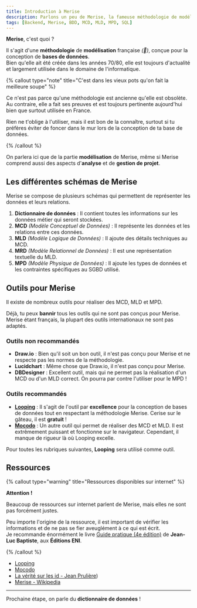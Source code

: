 ```yaml
---
title: Introduction à Merise
description: Parlons un peu de Merise, la fameuse méthodologie de modélisation pour la conception de bases de données.
tags: [Backend, Merise, BDD, MCD, MLD, MPD, SQL]
---
```


**Merise**, c'est quoi ?

Il s'agit d'une **méthodologie** de **modélisation** française _(🐔)_, conçue pour la conception de **bases de données**.  
Bien qu'elle ait été créée dans les années 70/80, elle est toujours d'actualité et largement utilisée dans le domaine de l'informatique.

{% callout type="note" title="C'est dans les vieux pots qu'on fait la meilleure soupe" %}

Ce n'est pas parce qu'une méthodologie est ancienne qu'elle est obsolète.  
Au contraire, elle a fait ses preuves et est toujours pertinente aujourd'hui bien que surtout utilisée en France.

Rien ne t'oblige à l'utiliser, mais il est bon de la connaître, surtout si tu préfères éviter de foncer dans le mur lors de la conception de ta base de données.

{% /callout %}

On parlera ici que de la partie **modélisation** de Merise, même si Merise comprend aussi des aspects d'**analyse** et de **gestion de projet**.

## Les différentes schémas de Merise

Merise se compose de plusieurs schémas qui permettent de représenter les données et leurs relations.

1. **Dictionnaire de données** : Il contient toutes les informations sur les données métier qui seront stockées.
2. **MCD** _(Modèle Conceptuel de Données)_ : Il représente les données et les relations entre ces données.
3. **MLD** _(Modèle Logique de Données)_ : Il ajoute des détails techniques au MCD.
4. **MRD** _(Modèle Relationnel de Données)_ : Il est une représentation textuelle du MLD.
5. **MPD** _(Modèle Physique de Données)_ : Il ajoute les types de données et les contraintes spécifiques au SGBD utilisé.

## Outils pour Merise

Il existe de nombreux outils pour réaliser des MCD, MLD et MPD.

Déjà, tu peux **bannir** tous les outils qui ne sont pas conçus pour Merise.  
Merise étant français, la plupart des outils internationaux ne sont pas adaptés.

### Outils non recommandés

- **Draw.io** : Bien qu'il soit un bon outil, il n'est pas conçu pour Merise et ne respecte pas les normes de la méthodologie.
- **Lucidchart** : Même chose que Draw.io, il n'est pas conçu pour Merise.
- **DBDesigner** : Excellent outil, mais qui ne permet pas la réalisation d'un MCD ou d'un MLD correct. On pourra par contre l'utiliser pour le MPD !

### Outils recommandés

- **[Looping](https://looping-mcd.fr/)** : Il s'agit de l'outil par **excellence** pour la conception de bases de données tout en respectant la méthodologie Merise. Cerise sur le gâteau, il est **gratuit** !
- **[Mocodo](https://mocodo.net/)** : Un autre outil qui permet de réaliser des MCD et MLD. Il est extrêmement puissant et fonctionne sur le navigateur. Cependant, il manque de rigueur là où Looping excelle.

Pour toutes les rubriques suivantes, **Looping** sera utilisé comme outil.

## Ressources

{% callout type="warning" title="Ressources disponibles sur internet" %}

**Attention !**

Beaucoup de ressources sur internet parlent de Merise, mais elles ne sont pas forcément justes.

Peu importe l'origine de la ressource, il est important de vérifier les informations et de ne pas se fier aveuglément à ce qui est écrit.  
Je recommande énormément le livre [Guide pratique (4e édition)](https://www.editions-eni.fr/livre/merise-guide-pratique-4e-edition-modelisation-des-donnees-et-des-traitements-manipulations-avec-le-langage-sql-conception-d-une-application-mobile-android-ou-ios-9782409046667) de **Jean-Luc Baptiste**, aux **Éditions ENI**.

{% /callout %}

- [Looping](https://looping-mcd.fr/)
- [Mocodo](https://mocodo.net/)
- [La vérité sur les id - Jean Prulière](https://jeanpruliere.medium.com/la-v%C3%A9rit%C3%A9-sur-les-id-507134adda12))
- [Merise - Wikipedia](<https://fr.wikipedia.org/wiki/Merise_(informatique)>)

---

Prochaine étape, on parle du **dictionnaire de données** !
